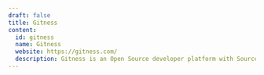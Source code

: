 ```yaml
---
draft: false
title: Gitness
content:
  id: gitness
  name: Gitness
  website: https://gitness.com/
  description: Gitness is an Open Source developer platform with Source Control Management, Continuous Integration, and Continuous Delivery.
---
```

